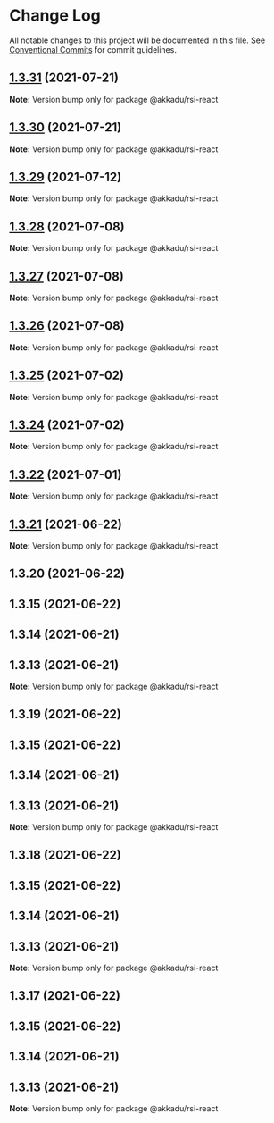 # Change Log

All notable changes to this project will be documented in this file.
See [Conventional Commits](https://conventionalcommits.org) for commit guidelines.

## [1.3.31](http://romain130492/@akkadu/rsi-react/compare/@akkadu/rsi-react@1.3.30...@akkadu/rsi-react@1.3.31) (2021-07-21)

**Note:** Version bump only for package @akkadu/rsi-react





## [1.3.30](http://romain130492/@akkadu/rsi-react/compare/@akkadu/rsi-react@1.3.29...@akkadu/rsi-react@1.3.30) (2021-07-21)

**Note:** Version bump only for package @akkadu/rsi-react





## [1.3.29](http://romain130492/@akkadu/rsi-react/compare/@akkadu/rsi-react@1.3.28...@akkadu/rsi-react@1.3.29) (2021-07-12)

**Note:** Version bump only for package @akkadu/rsi-react





## [1.3.28](http://romain130492/@akkadu/rsi-react/compare/@akkadu/rsi-react@1.3.27...@akkadu/rsi-react@1.3.28) (2021-07-08)

**Note:** Version bump only for package @akkadu/rsi-react





## [1.3.27](http://romain130492/@akkadu/rsi-react/compare/@akkadu/rsi-react@1.3.26...@akkadu/rsi-react@1.3.27) (2021-07-08)

**Note:** Version bump only for package @akkadu/rsi-react





## [1.3.26](http://romain130492/@akkadu/rsi-react/compare/@akkadu/rsi-react@1.3.25...@akkadu/rsi-react@1.3.26) (2021-07-08)

**Note:** Version bump only for package @akkadu/rsi-react





## [1.3.25](http://romain130492/@akkadu/rsi-react/compare/@akkadu/rsi-react@1.3.24...@akkadu/rsi-react@1.3.25) (2021-07-02)

**Note:** Version bump only for package @akkadu/rsi-react





## [1.3.24](http://romain130492/@akkadu/rsi-react/compare/@akkadu/rsi-react@1.3.22...@akkadu/rsi-react@1.3.24) (2021-07-02)

**Note:** Version bump only for package @akkadu/rsi-react





## [1.3.22](http://romain130492/@akkadu/rsi-react/compare/@akkadu/rsi-react@1.3.21...@akkadu/rsi-react@1.3.22) (2021-07-01)

**Note:** Version bump only for package @akkadu/rsi-react





## [1.3.21](http://romain130492/@akkadu/rsi-react/compare/@akkadu/rsi-react@1.3.20...@akkadu/rsi-react@1.3.21) (2021-06-22)

**Note:** Version bump only for package @akkadu/rsi-react





## 1.3.20 (2021-06-22)



## 1.3.15 (2021-06-22)



## 1.3.14 (2021-06-21)



## 1.3.13 (2021-06-21)

**Note:** Version bump only for package @akkadu/rsi-react





## 1.3.19 (2021-06-22)



## 1.3.15 (2021-06-22)



## 1.3.14 (2021-06-21)



## 1.3.13 (2021-06-21)

**Note:** Version bump only for package @akkadu/rsi-react





## 1.3.18 (2021-06-22)



## 1.3.15 (2021-06-22)



## 1.3.14 (2021-06-21)



## 1.3.13 (2021-06-21)

**Note:** Version bump only for package @akkadu/rsi-react





## 1.3.17 (2021-06-22)



## 1.3.15 (2021-06-22)



## 1.3.14 (2021-06-21)



## 1.3.13 (2021-06-21)

**Note:** Version bump only for package @akkadu/rsi-react
